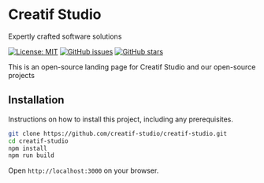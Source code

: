 # Creatif Studio
Expertly crafted software solutions

[![License: MIT](https://img.shields.io/badge/License-MIT-yellow.svg)](https://opensource.org/licenses/MIT)
[![GitHub issues](https://img.shields.io/github/issues/creatif-studio/creatif-studio)](https://github.com/creatif-studio/creatif-studio/issues)
[![GitHub stars](https://img.shields.io/github/stars/creatif-studio/creatif-studio)](https://github.com/creatif-studio/creatif-studio/stargazers)

This is an open-source landing page for Creatif Studio and our open-source projects

## Installation

Instructions on how to install this project, including any prerequisites.

```bash
git clone https://github.com/creatif-studio/creatif-studio.git
cd creatif-studio
npm install
npm run build
```

Open `http://localhost:3000` on your browser.
